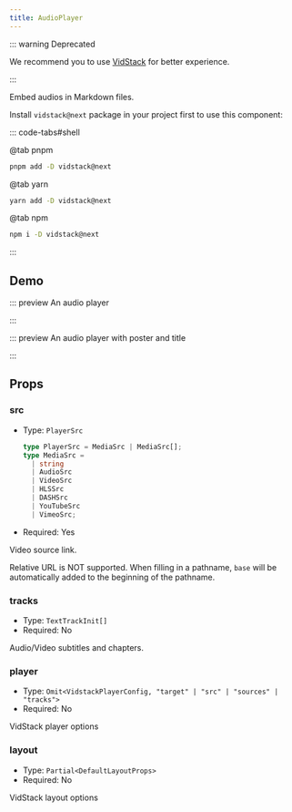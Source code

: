 ```yaml
---
title: AudioPlayer
---
```


::: warning Deprecated

We recommend you to use [VidStack](./vid-stack.md) for better experience.

:::

Embed audios in Markdown files.

Install `vidstack@next` package in your project first to use this component:

::: code-tabs#shell

@tab pnpm

```bash
pnpm add -D vidstack@next
```

@tab yarn

```bash
yarn add -D vidstack@next
```

@tab npm

```bash
npm i -D vidstack@next
```

:::

<!-- more -->

## Demo

<!-- #region demo -->

::: preview An audio player

<AudioPlayer src="//theme-hope-assets.vuejs.press/files/sample.mp3" />

:::

::: preview An audio player with poster and title

<AudioPlayer
  src="//theme-hope-assets.vuejs.press/files/sample.mp3"
  title="A Sample Audio"
  poster="//theme-hope-assets.vuejs.press/logo.svg"
/>

:::

<!-- #endregion demo -->

## Props

### src

- Type: `PlayerSrc`

  ```ts
  type PlayerSrc = MediaSrc | MediaSrc[];
  type MediaSrc =
    | string
    | AudioSrc
    | VideoSrc
    | HLSSrc
    | DASHSrc
    | YouTubeSrc
    | VimeoSrc;
  ```

- Required: Yes

Video source link.

Relative URL is NOT supported. When filling in a pathname, `base` will be automatically added to the beginning of the pathname.

### tracks

- Type: `TextTrackInit[]`
- Required: No

Audio/Video subtitles and chapters.

### player

- Type: `Omit<VidstackPlayerConfig, "target" | "src" | "sources" | "tracks">`
- Required: No

VidStack player options

### layout

- Type: `Partial<DefaultLayoutProps>`
- Required: No

VidStack layout options
